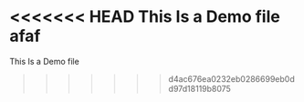 <<<<<<< HEAD
This Is a Demo file afaf
=======
This Is a Demo file

> > > > > > > d4ac676ea0232eb0286699eb0dd97d18119b8075
